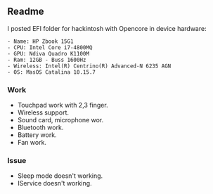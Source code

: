 ## Readme

I posted EFI folder for hackintosh with Opencore in device hardware:

```
- Name: HP Zbook 15G1
- CPU: Intel Core i7-4800MQ
- GPU: Ndiva Quadro K1100M
- Ram: 12GB - Buss 1600Hz
- Wireless: Intel(R) Centrino(R) Advanced-N 6235 AGN
- OS: MasOS Catalina 10.15.7
```

### Work

- Touchpad work with 2,3 finger.
- Wireless support.
- Sound card, microphone wor.
- Bluetooth work.
- Battery work.
- Fan work.

### Issue

- Sleep mode doesn't working.
- IService doesn't working.
